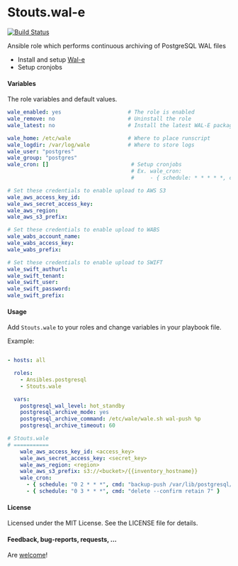Stouts.wal-e
============

[![Build Status](http://img.shields.io/travis/Stouts/Stouts.wale.svg?style=flat-square)](https://travis-ci.org/Stouts/Stouts.wale)

Ansible role which performs continuous archiving of PostgreSQL WAL files

* Install and setup [Wal-e](https://github.com/wal-e/wal-e)
* Setup cronjobs

#### Variables

The role variables and default values.

```yaml
wale_enabled: yes                     # The role is enabled
wale_remove: no                       # Uninstall the role
wale_latest: no                       # Install the latest WAL-E package

wale_home: /etc/wale                  # Where to place runscript
wale_logdir: /var/log/wale            # Where to store logs
wale_user: "postgres"
wale_group: "postgres"
wale_cron: []                          # Setup cronjobs
                                       # Ex. wale_cron:
                                       #     - { schedule: * * * * *, cmd: backup-push /var/lib/postgresql/9.1/main/ }

# Set these credentials to enable upload to AWS S3
wale_aws_access_key_id:
wale_aws_secret_access_key:
wale_aws_region:
wale_aws_s3_prefix:

# Set these credentials to enable upload to WABS
wale_wabs_account_name:
wale_wabs_access_key:
wale_wabs_prefix:

# Set these credentials to enable upload to SWIFT
wale_swift_authurl:
wale_swift_tenant:
wale_swift_user:
wale_swift_password:
wale_swift_prefix:
```

#### Usage

Add `Stouts.wale` to your roles and change variables in your playbook file.

Example:

```yaml

- hosts: all

  roles:
    - Ansibles.postgresql
    - Stouts.wale

  vars:
    postgresql_wal_level: hot_standby
    postgresql_archive_mode: yes
    postgresql_archive_command: /etc/wale/wale.sh wal-push %p
    postgresql_archive_timeout: 60

# Stouts.wale
# ===========
    wale_aws_access_key_id: <access_key>
    wale_aws_secret_access_key: <secret_key>
    wale_aws_region: <region>
    wale_aws_s3_prefix: s3://<bucket>/{{inventory_hostname}}
    wale_cron:
      - { schedule: "0 2 * * *", cmd: "backup-push /var/lib/postgresql/{{postgresql_version}}/main" }
      - { schedule: "0 3 * * *", cmd: "delete --confirm retain 7" }

```

#### License

Licensed under the MIT License. See the LICENSE file for details.


#### Feedback, bug-reports, requests, ...

Are [welcome](https://github.com/Stouts/Stouts.wale/issues)!

